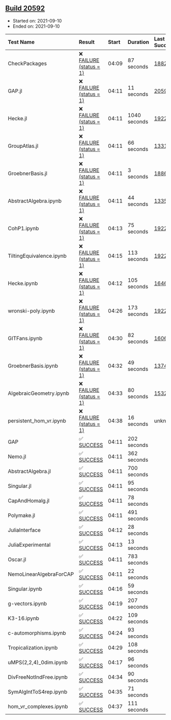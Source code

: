 ## [Build 20592](https://oscarci.mathematik.uni-kl.de/job/oscar/20592/)

* Started on: 2021-09-10
* Ended on: 2021-09-10

| Test Name    | Result | Start | Duration | Last Success | First Failure |
|:-------------|:-------|:------|:---------|:-------------|:--------------|
| CheckPackages | ❌ [FAILURE (status = 1)](https://oscarci.mathematik.uni-kl.de/job/oscar/20592/artifact/logs/build-20592/CheckPackages.log) | 04:09 | 87 seconds | [18822](https://oscarci.mathematik.uni-kl.de/job/oscar/18822/) | [18823](https://oscarci.mathematik.uni-kl.de/job/oscar/18823/) |
| GAP.jl | ❌ [FAILURE (status = 1)](https://oscarci.mathematik.uni-kl.de/job/oscar/20592/artifact/logs/build-20592/GAP.jl.log) | 04:11 | 11 seconds | [20591](https://oscarci.mathematik.uni-kl.de/job/oscar/20591/) | [20592](https://oscarci.mathematik.uni-kl.de/job/oscar/20592/) |
| Hecke.jl | ❌ [FAILURE (status = 1)](https://oscarci.mathematik.uni-kl.de/job/oscar/20592/artifact/logs/build-20592/Hecke.jl.log) | 04:11 | 1040 seconds | [19222](https://oscarci.mathematik.uni-kl.de/job/oscar/19222/) | [20152](https://oscarci.mathematik.uni-kl.de/job/oscar/20152/) |
| GroupAtlas.jl | ❌ [FAILURE (status = 1)](https://oscarci.mathematik.uni-kl.de/job/oscar/20592/artifact/logs/build-20592/GroupAtlas.jl.log) | 04:11 | 66 seconds | [13311](https://oscarci.mathematik.uni-kl.de/job/oscar/13311/) | [13312](https://oscarci.mathematik.uni-kl.de/job/oscar/13312/) |
| GroebnerBasis.jl | ❌ [FAILURE (status = 1)](https://oscarci.mathematik.uni-kl.de/job/oscar/20592/artifact/logs/build-20592/GroebnerBasis.jl.log) | 04:11 | 3 seconds | [18864](https://oscarci.mathematik.uni-kl.de/job/oscar/18864/) | [18865](https://oscarci.mathematik.uni-kl.de/job/oscar/18865/) |
| AbstractAlgebra.ipynb | ❌ [FAILURE (status = 1)](https://oscarci.mathematik.uni-kl.de/job/oscar/20592/artifact/logs/build-20592/AbstractAlgebra.ipynb.log) | 04:11 | 44 seconds | [13355](https://oscarci.mathematik.uni-kl.de/job/oscar/13355/) | [13356](https://oscarci.mathematik.uni-kl.de/job/oscar/13356/) |
| CohP1.ipynb | ❌ [FAILURE (status = 1)](https://oscarci.mathematik.uni-kl.de/job/oscar/20592/artifact/logs/build-20592/CohP1.ipynb.log) | 04:13 | 75 seconds | [19222](https://oscarci.mathematik.uni-kl.de/job/oscar/19222/) | [20152](https://oscarci.mathematik.uni-kl.de/job/oscar/20152/) |
| TiltingEquivalence.ipynb | ❌ [FAILURE (status = 1)](https://oscarci.mathematik.uni-kl.de/job/oscar/20592/artifact/logs/build-20592/TiltingEquivalence.ipynb.log) | 04:15 | 113 seconds | [19222](https://oscarci.mathematik.uni-kl.de/job/oscar/19222/) | [20152](https://oscarci.mathematik.uni-kl.de/job/oscar/20152/) |
| Hecke.ipynb | ❌ [FAILURE (status = 1)](https://oscarci.mathematik.uni-kl.de/job/oscar/20592/artifact/logs/build-20592/Hecke.ipynb.log) | 04:12 | 105 seconds | [16463](https://oscarci.mathematik.uni-kl.de/job/oscar/16463/) | [16464](https://oscarci.mathematik.uni-kl.de/job/oscar/16464/) |
| wronski-poly.ipynb | ❌ [FAILURE (status = 1)](https://oscarci.mathematik.uni-kl.de/job/oscar/20592/artifact/logs/build-20592/wronski-poly.ipynb.log) | 04:26 | 173 seconds | [19222](https://oscarci.mathematik.uni-kl.de/job/oscar/19222/) | [20152](https://oscarci.mathematik.uni-kl.de/job/oscar/20152/) |
| GITFans.ipynb | ❌ [FAILURE (status = 1)](https://oscarci.mathematik.uni-kl.de/job/oscar/20592/artifact/logs/build-20592/GITFans.ipynb.log) | 04:30 | 82 seconds | [16068](https://oscarci.mathematik.uni-kl.de/job/oscar/16068/) | [16069](https://oscarci.mathematik.uni-kl.de/job/oscar/16069/) |
| GroebnerBasis.ipynb | ❌ [FAILURE (status = 1)](https://oscarci.mathematik.uni-kl.de/job/oscar/20592/artifact/logs/build-20592/GroebnerBasis.ipynb.log) | 04:32 | 49 seconds | [13748](https://oscarci.mathematik.uni-kl.de/job/oscar/13748/) | [13749](https://oscarci.mathematik.uni-kl.de/job/oscar/13749/) |
| AlgebraicGeometry.ipynb | ❌ [FAILURE (status = 1)](https://oscarci.mathematik.uni-kl.de/job/oscar/20592/artifact/logs/build-20592/AlgebraicGeometry.ipynb.log) | 04:33 | 80 seconds | [15322](https://oscarci.mathematik.uni-kl.de/job/oscar/15322/) | [15323](https://oscarci.mathematik.uni-kl.de/job/oscar/15323/) |
| persistent_hom_vr.ipynb | ❌ [FAILURE (status = 1)](https://oscarci.mathematik.uni-kl.de/job/oscar/20592/artifact/logs/build-20592/persistent_hom_vr.ipynb.log) | 04:38 | 16 seconds | unknown | unknown |
| GAP | ✅ [SUCCESS](https://oscarci.mathematik.uni-kl.de/job/oscar/20592/artifact/logs/build-20592/GAP.log) | 04:11 | 202 seconds |  |  |
| Nemo.jl | ✅ [SUCCESS](https://oscarci.mathematik.uni-kl.de/job/oscar/20592/artifact/logs/build-20592/Nemo.jl.log) | 04:11 | 362 seconds |  |  |
| AbstractAlgebra.jl | ✅ [SUCCESS](https://oscarci.mathematik.uni-kl.de/job/oscar/20592/artifact/logs/build-20592/AbstractAlgebra.jl.log) | 04:11 | 700 seconds |  |  |
| Singular.jl | ✅ [SUCCESS](https://oscarci.mathematik.uni-kl.de/job/oscar/20592/artifact/logs/build-20592/Singular.jl.log) | 04:11 | 95 seconds |  |  |
| CapAndHomalg.jl | ✅ [SUCCESS](https://oscarci.mathematik.uni-kl.de/job/oscar/20592/artifact/logs/build-20592/CapAndHomalg.jl.log) | 04:11 | 78 seconds |  |  |
| Polymake.jl | ✅ [SUCCESS](https://oscarci.mathematik.uni-kl.de/job/oscar/20592/artifact/logs/build-20592/Polymake.jl.log) | 04:11 | 491 seconds |  |  |
| JuliaInterface | ✅ [SUCCESS](https://oscarci.mathematik.uni-kl.de/job/oscar/20592/artifact/logs/build-20592/JuliaInterface.log) | 04:12 | 28 seconds |  |  |
| JuliaExperimental | ✅ [SUCCESS](https://oscarci.mathematik.uni-kl.de/job/oscar/20592/artifact/logs/build-20592/JuliaExperimental.log) | 04:13 | 13 seconds |  |  |
| Oscar.jl | ✅ [SUCCESS](https://oscarci.mathematik.uni-kl.de/job/oscar/20592/artifact/logs/build-20592/Oscar.jl.log) | 04:11 | 783 seconds |  |  |
| NemoLinearAlgebraForCAP | ✅ [SUCCESS](https://oscarci.mathematik.uni-kl.de/job/oscar/20592/artifact/logs/build-20592/NemoLinearAlgebraForCAP.log) | 04:11 | 22 seconds |  |  |
| Singular.ipynb | ✅ [SUCCESS](https://oscarci.mathematik.uni-kl.de/job/oscar/20592/artifact/logs/build-20592/Singular.ipynb.log) | 04:16 | 59 seconds |  |  |
| g-vectors.ipynb | ✅ [SUCCESS](https://oscarci.mathematik.uni-kl.de/job/oscar/20592/artifact/logs/build-20592/g-vectors.ipynb.log) | 04:19 | 207 seconds |  |  |
| K3-16.ipynb | ✅ [SUCCESS](https://oscarci.mathematik.uni-kl.de/job/oscar/20592/artifact/logs/build-20592/K3-16.ipynb.log) | 04:22 | 109 seconds |  |  |
| c-automorphisms.ipynb | ✅ [SUCCESS](https://oscarci.mathematik.uni-kl.de/job/oscar/20592/artifact/logs/build-20592/c-automorphisms.ipynb.log) | 04:24 | 93 seconds |  |  |
| Tropicalization.ipynb | ✅ [SUCCESS](https://oscarci.mathematik.uni-kl.de/job/oscar/20592/artifact/logs/build-20592/Tropicalization.ipynb.log) | 04:29 | 108 seconds |  |  |
| uMPS(2,2,4)_0dim.ipynb | ✅ [SUCCESS](https://oscarci.mathematik.uni-kl.de/job/oscar/20592/artifact/logs/build-20592/uMPS-2-2-4-_0dim.ipynb.log) | 04:17 | 96 seconds |  |  |
| DivFreeNotIndFree.ipynb | ✅ [SUCCESS](https://oscarci.mathematik.uni-kl.de/job/oscar/20592/artifact/logs/build-20592/DivFreeNotIndFree.ipynb.log) | 04:34 | 90 seconds |  |  |
| SymAlgIntToS4rep.ipynb | ✅ [SUCCESS](https://oscarci.mathematik.uni-kl.de/job/oscar/20592/artifact/logs/build-20592/SymAlgIntToS4rep.ipynb.log) | 04:35 | 71 seconds |  |  |
| hom_vr_complexes.ipynb | ✅ [SUCCESS](https://oscarci.mathematik.uni-kl.de/job/oscar/20592/artifact/logs/build-20592/hom_vr_complexes.ipynb.log) | 04:37 | 111 seconds |  |  |
